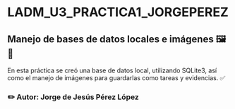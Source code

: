 # LADM_U3_PRACTICA1_JORGEPEREZ

## Manejo de bases de datos locales e imágenes 🖼️💾

En esta práctica se creó una base de datos local, utilizando SQLite3, así como el manejo de imágenes para guardarlas como tareas y evidencias. ✅

### ✏️ Autor: Jorge de Jesús Pérez López
